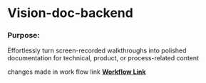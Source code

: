 # Vision-doc-backend

### Purpose:
Effortlessly turn screen-recorded walkthroughs into polished documentation for technical, product, or process-related content

changes made in work flow link
**[Workflow Link](https://miro.com/app/board/uXjVICDyOOs=/?share_link_id=619277626759)**
